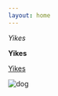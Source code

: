 ```yaml
---
layout: home
---
```


*Yikes*

**Yikes**

[Yikes](https://www.google.com)

![dog](https://d17fnq9dkz9hgj.cloudfront.net/breed-uploads/2018/09/dog-landing-hero-lg.jpg?bust=1536935129&width=1440)

